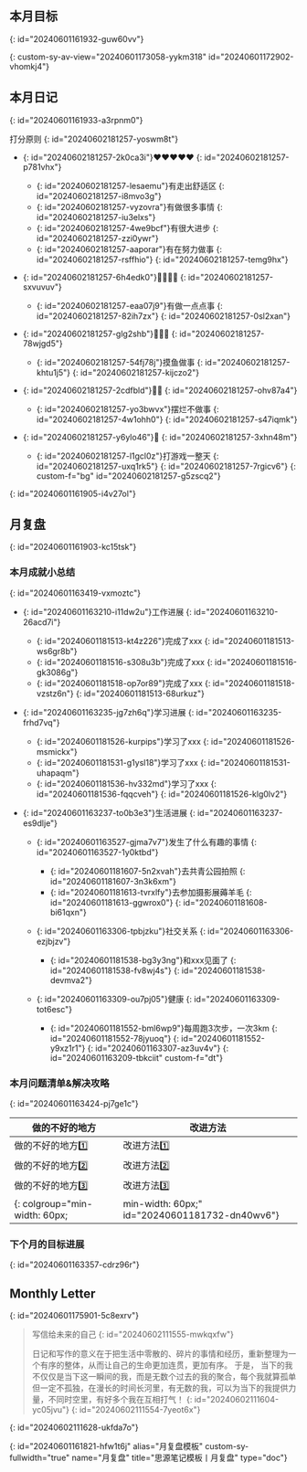 ## 本月目标
{: id="20240601161932-guw60vv"}

<div data-type="NodeAttributeView" data-av-id="20240601172851-gchxutg" data-av-type="table"></div>
{: custom-sy-av-view="20240601173058-yykm318" id="20240601172902-vhomkj4"}

## 本月日记
{: id="20240601161933-a3rpnm0"}

打分原则
{: id="20240602181257-yoswm8t"}

* {: id="20240602181257-2k0ca3i"}❤️❤️❤️❤️❤️
  {: id="20240602181257-p781vhx"}

  * {: id="20240602181257-lesaemu"}有走出舒适区
    {: id="20240602181257-i8mvo3g"}
  * {: id="20240602181257-vyzovra"}有做很多事情
    {: id="20240602181257-iu3elxs"}
  * {: id="20240602181257-4we9bcf"}有很大进步
    {: id="20240602181257-zzi0ywr"}
  * {: id="20240602181257-aaporar"}有在努力做事
    {: id="20240602181257-rsffhio"}
  {: id="20240602181257-temg9hx"}
* {: id="20240602181257-6h4edk0"}🧡🧡🧡🧡
  {: id="20240602181257-sxvuvuv"}

  * {: id="20240602181257-eaa07j9"}有做一点点事
    {: id="20240602181257-82ih7zx"}
  {: id="20240602181257-0sl2xan"}
* {: id="20240602181257-glg2shb"}💙💙💙
  {: id="20240602181257-78wjgd5"}

  * {: id="20240602181257-54fj78j"}摸鱼做事
    {: id="20240602181257-khtu1j5"}
  {: id="20240602181257-kijczo2"}
* {: id="20240602181257-2cdfbld"}💚💚
  {: id="20240602181257-ohv87a4"}

  * {: id="20240602181257-yo3bwvx"}摆烂不做事
    {: id="20240602181257-4w1ohh0"}
  {: id="20240602181257-s47iqmk"}
* {: id="20240602181257-y6ylo46"}🖤
  {: id="20240602181257-3xhn48m"}

  * {: id="20240602181257-l1gcl0z"}打游戏一整天
    {: id="20240602181257-uxq1rk5"}
  {: id="20240602181257-7rgicv6"}
{: custom-f="bg" id="20240602181257-g5zscq2"}

<div data-type="NodeAttributeView" data-av-id="20240601161855-nhmqdac" data-av-type="table"></div>
{: id="20240601161905-i4v27ol"}

## 月复盘
{: id="20240601161903-kc15tsk"}

### 本月成就小总结
{: id="20240601163419-vxmoztc"}

* {: id="20240601163210-i11dw2u"}工作进展
  {: id="20240601163210-26acd7i"}

  * {: id="20240601181513-kt4z226"}完成了xxx
    {: id="20240601181513-ws6gr8b"}
  * {: id="20240601181516-s308u3b"}完成了xxx
    {: id="20240601181516-gk3086g"}
  * {: id="20240601181518-op7or89"}完成了xxx
    {: id="20240601181518-vzstz6n"}
  {: id="20240601181513-68urkuz"}
* {: id="20240601163235-jg7zh6q"}学习进展
  {: id="20240601163235-frhd7vq"}

  * {: id="20240601181526-kurpips"}学习了xxx
    {: id="20240601181526-msmickx"}
  * {: id="20240601181531-g1ysl18"}学习了xxx
    {: id="20240601181531-uhapaqm"}
  * {: id="20240601181536-hv332md"}学习了xxx
    {: id="20240601181536-fqqcveh"}
  {: id="20240601181526-klg0lv2"}
* {: id="20240601163237-to0b3e3"}生活进展
  {: id="20240601163237-es9dlje"}

  * {: id="20240601163527-gjma7v7"}发生了什么有趣的事情
    {: id="20240601163527-1y0ktbd"}

    * {: id="20240601181607-5n2xvah"}去共青公园拍照
      {: id="20240601181607-3n3k6xm"}
    * {: id="20240601181613-tvrxlfy"}去参加摄影展薅羊毛
      {: id="20240601181613-ggwrox0"}
    {: id="20240601181608-bi61qxn"}
  * {: id="20240601163306-tpbjzku"}社交关系
    {: id="20240601163306-ezjbjzv"}

    * {: id="20240601181538-bg3y3ng"}和xxx见面了
      {: id="20240601181538-fv8wj4s"}
    {: id="20240601181538-devmva2"}
  * {: id="20240601163309-ou7pj05"}健康
    {: id="20240601163309-tot6esc"}

    * {: id="20240601181552-bml6wp9"}每周跑3次步，一次3km
      {: id="20240601181552-78jyuoq"}
    {: id="20240601181552-y9xz1r1"}
  {: id="20240601163307-az3uv4v"}
{: id="20240601163209-tbkciit" custom-f="dt"}

### 本月问题清单&解决攻略
{: id="20240601163424-pj7ge1c"}

|做的不好的地方|改进方法 |
| ---------------------| ---------------|
|做的不好的地方1️⃣|改进方法1️⃣|
|做的不好的地方2️⃣|改进方法2️⃣|
|做的不好的地方3️⃣|改进方法3️⃣|
{: colgroup="min-width: 60px;|min-width: 60px;" id="20240601181732-dn40wv6"}

### 下个月的目标进展
{: id="20240601163357-cdrz96r"}

## Monthly Letter
{: id="20240601175901-5c8exrv"}

> 写信给未来的自己
> {: id="20240602111555-mwkqxfw"}
>
> 日记和写作的意义在于把生活中零散的、碎片的事情和经历，重新整理为一个有序的整体，从而让自己的生命更加连贯，更加有序。
> 于是，
> 当下的我不仅仅是当下这一瞬间的我，而是无数个过去的我的聚合，每个我就算孤单但一定不孤独，在漫长的时间长河里，有无数的我，可以为当下的我提供力量，<span data-type="strong">不同时空里，有好多个我在互相打气</span>！
> {: id="20240602111604-yc05jvu"}
{: id="20240602111554-7yeot6x"}

{: id="20240602111628-ukfda7o"}

{: id="20240601161821-hfw1t6j" alias="月复盘模板" custom-sy-fullwidth="true" name="月复盘" title="思源笔记模板丨月复盘" type="doc"}